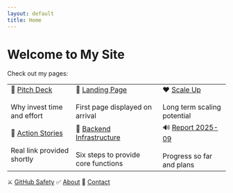 ```yaml
---
layout: default
title: Home
---
```


# Welcome to My Site

Check out my pages:

<table>
  <tr>
    <td>💚 <a href="https://innov8tor3.github.io/project-engine/pitch/pitch.html">Pitch Deck</a><br><br>Why invest time and effort</td>
    <td>💙 <a href="https://innov8tor3.github.io/project-engine/ops-hub/ops-hub.html">Landing Page</a><br><br>First page displayed on arrival</td>
    <td>❤ <a href="https://innov8tor3.github.io/project-engine/scale-up/scale-up.html">Scale Up</a><br><br>Long term scaling potential</td>
  </tr>
  <tr>
    <td>🚀 <a href="https://innov8tor3.github.io/project-engine/pitch/pitch.html">Action Stories</a><br><br>Real link provided shortly</td>
    <td>🚜 <a href="https://innov8tor3.github.io/project-engine/reports/backend/infra.html">Backend Infrastructure</a><br><br>Six steps to provide core functions</td>
    <td>🔊 <a href="https://innov8tor3.github.io/project-engine/reports/report-2025-09/2025-09.html">Report 2025-09</a><br><br>Progress so far and plans</td>
  </tr>
</table>

⚔ <a href="https://innov8tor3.github.io/project-engine/github-safety/github-safety.html">GitHub Safety</a> ✅ [About](about.md) 🤳 [Contact](contact.md)
